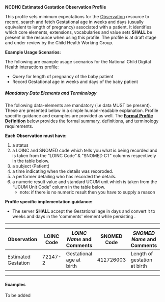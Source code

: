 **NCDHC Estimated Gestation Observation Profile**

This profile sets minimum expectations for the [Observation] resource to record, search and fetch Gestational age in weeks and days (usually equivalent to length of pregnancy) associated with a patient. It identifies which core elements, extensions, vocabularies and value sets **SHALL** be present in the resource when using this profile. The profile is at draft stage and under review by the Child Health Working Group. 

**Example Usage Scenarios:**

The following are example usage scenarios for the National Child Digital Health interactions
profile:

-   Query for length of pregnancy of the baby patient
-   Record Gestational age in weeks and days of the baby patient

##### Mandatory Data Elements and Terminology


The following data-elements are mandatory (i.e data MUST be present). These are presented below in a simple human-readable explanation.  Profile specific guidance and examples are provided as well.  The [**Formal Profile Definition**](#profile) below provides the  formal summary, definitions, and  terminology requirements.  

**Each Observation must have:**

1.  a status  
1.  a LOINC and SNOMED code which tells you what is being recorded and is taken from the “LOINC Code” &  "SNOMED CT" columns respectively in the table below.
1.  a subject (Patient)
1.  a time indicating when the details was recoroded.
1.	a performer detailing who has recorded the details.
1.  a numeric result value and standard UCUM unit which is taken from the “UCUM Unit Code” column in the table below.
    -   note: if there is no numeric result then you have to supply a reason

**Profile specific implementation guidance:**

* The server **SHALL** accept the Gestational age in days and convert it to weeks and days in the 'comments' element while persisting .



---

<table class="grid">
  <thead>
    <tr>
      <th>Observation</th>
      <th>LOINC Code</th>
      <th><em>LOINC Name </em>and Comments</th>
	  <th>SNOMED Code</th>
      <th><em>SNOMED Name </em>and Comments</th>
      <th>UCUM Unit Code</th>
    </tr>
  </thead>
  <tbody>
    <tr>
      <td>Estimated Gestation</td>
      <td>72147-2</td>
      <td>Gestational age at birth</td>
      <td>412726003</td>
	  <td>Length of gestation at birth</td>
	  <td>d</td>
    </tr>
    
  </tbody>
</table>

---


#### Examples

To be added

[Observation]: http://hl7.org/fhir/observation.html
[extensible]: http://hl7.org/fhir/terminologies.html#extensible
[General Guidance Section]: definitions.html
